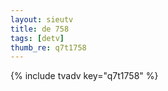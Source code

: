 ```yaml
--- 
layout: sieutv
title: de 758
tags: [detv]
thumb_re: q7t1758
---
```

{% include tvadv key="q7t1758" %} 
